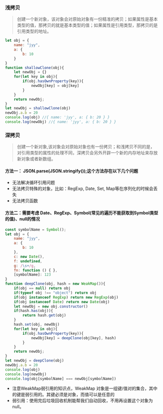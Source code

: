 ### 浅拷贝

> 创建一个新对象，该对象会对原始对象有一份精准的拷贝；如果属性是基本类型的值，那拷贝的就是基本类型的值；如果属性是引用类型，那拷贝的是引用类型的地址。

```js
let obj = {
    name: "jyy",
    a: {
        b: 10
    }
}
function shallowClone(obj){
    let newObj = {}
    for(let key in obj){
        if(obj.hasOwnProperty(key)){
            newObj[key] = obj[key]
        }
    }
    return newObj;
}
let newObj = shallowClone(obj)
newObj.a.b = 20
console.log(obj) //{ name: 'jyy', a: { b: 20 } }
console.log(newObj) //{ name: 'jyy', a: { b: 20 } }
```
### 深拷贝

> 创建一个新对象,该对象会对原始对象也有一份拷贝；和浅拷贝不同的是，对引用类型的属性的处理不同，深拷贝会另外开辟一个新的内存地址来存放新对象或者新数组。

#### 方法一： JSON.parse(JSON.stringify());这个方法存在以下几个问题

- 无法解决循环引用问题
- 无法拷贝特殊的对象，比如：RegExp, Date, Set, Map等在序列化的时候会丢失
- 无法拷贝函数

#### 方法二：需要考虑 Date、RegExp、Symbol(常见的遍历不能获取到Symbol类型的值)、null的情况
```js
const symbolName = Symbol();
let obj = {
    name: "jyy",
    a: {
        b: 10
    },
    c: new Date(),
    f: undefined,
    g: /\s+/g,
    fn: function () { },
    [symbolName]: 123
}
function deepClone(obj, hash = new WeakMap()){
    if(obj == null) return obj
    if(typeof obj !== "object") return obj
    if(obj instanceof RegExp) return new RegExp(obj)
    if(obj instanceof Date) return new Date(obj)
    let newObj = new obj.constructor()
    if(hash.has(obj)){
        return hash.get(obj)
    }
    hash.set(obj, newObj)
    for(let key in obj){
        if(obj.hasOwnProperty(key)){
            newObj[key] = deepClone(obj[key], hash)
        }
    }
    return newObj;
}
let newObj = deepClone(obj)
newObj.a.b = 20
console.log(obj)
console.log(newObj)
console.log(obj[symbolName] === newObj[symbolName])
```
- 注意WeakMap弱引用的知识点，WeakMap 对象是一组键/值对的集合，其中的键是弱引用的。其键必须是对象，而值可以是任意的
- 弱引用：使用完后垃圾回收机制能帮我们自动回收，不用再设置这个对象为null。



